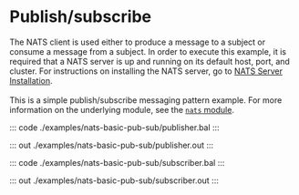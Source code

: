 # Publish/subscribe

The NATS client is used either to produce a message to a subject or consume a message from a subject.
In order to execute this example, it is required that a NATS server is up and running on its default host, port, and cluster.
For instructions on installing the NATS server,
go to [NATS Server Installation](https://docs.nats.io/nats-server/installation).<br/><br/>
This is a simple publish/subscribe messaging pattern example.
For more information on the underlying module, 
see the [`nats` module](https://docs.central.ballerina.io/ballerinax/nats/latest).

::: code ./examples/nats-basic-pub-sub/publisher.bal :::

::: out ./examples/nats-basic-pub-sub/publisher.out :::

::: code ./examples/nats-basic-pub-sub/subscriber.bal :::

::: out ./examples/nats-basic-pub-sub/subscriber.out :::